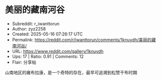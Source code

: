 # 美丽的藏南河谷

- Subreddit: r_iwanttorun
- Author: zyz2258
- Created: 2025-05-16 07:26:17 UTC
- Permalink: https://reddit.com/r/iwanttorun/comments/1knuydh/美丽的藏南河谷/
- URL: https://www.reddit.com/gallery/1knuydh
- Ups: 17 | Ratio: 0.91 | Comments: 12
- Flair: 分享帖


山南地区的雍布拉康，是一个奇特的存在，最早可追溯到松赞干布时期

